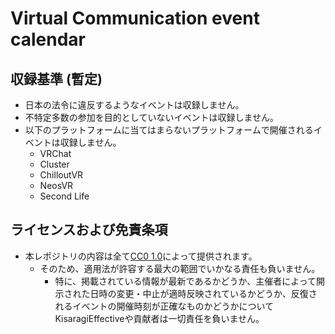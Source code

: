 # Virtual Communication event calendar

## 収録基準 (暫定)
* 日本の法令に違反するようなイベントは収録しません。
* 不特定多数の参加を目的としていないイベントは収録しません。
* 以下のプラットフォームに当てはまらないプラットフォームで開催されるイベントは収録しません。
  * VRChat
  * Cluster
  * ChilloutVR
  * NeosVR
  * Second Life

## ライセンスおよび免責条項
* 本レポジトリの内容は全て[CC0 1.0](https://creativecommons.org/publicdomain/zero/1.0/deed.ja)によって提供されます。
  * そのため、適用法が許容する最大の範囲でいかなる責任も負いません。
    * 特に、掲載されている情報が最新であるかどうか、主催者によって開示された日時の変更・中止が適時反映されているかどうか、反復されるイベントの開催時刻が正確なものかどうかについてKisaragiEffectiveや貢献者は一切責任を負いません。
